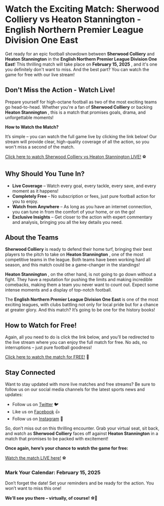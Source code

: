 # Watch the Exciting Match: Sherwood Colliery vs Heaton Stannington - English Northern Premier League Division One East

Get ready for an epic football showdown between **Sherwood Colliery** and **Heaton Stannington** in the **English Northern Premier League Division One East**! This thrilling match will take place on **February 15, 2025** , and it's one you definitely don't want to miss. And the best part? You can watch the game for free with our live stream!

## Don't Miss the Action - Watch Live!

Prepare yourself for high-octane football as two of the most exciting teams go head-to-head. Whether you're a fan of **Sherwood Colliery** or backing **Heaton Stannington** , this is a match that promises goals, drama, and unforgettable moments!

**How to Watch the Match?**

It’s simple – you can watch the full game live by clicking the link below! Our stream will provide clear, high-quality coverage of all the action, so you won't miss a second of the match.

[Click here to watch Sherwood Colliery vs Heaton Stannington LIVE!](https://tinyurl.com/livestreamfreeo?st=Sherwood+Colliery+vs+Heaton+Stannington&si=ghc) ⚽️

## Why Should You Tune In?

- **Live Coverage** – Watch every goal, every tackle, every save, and every moment as it happens!
- **Completely Free** – No subscription or fees, just pure football action for you to enjoy.
- **Watch from Anywhere** – As long as you have an internet connection, you can tune in from the comfort of your home, or on the go!
- **Exclusive Insights** – Get closer to the action with expert commentary and analysis, bringing you all the key details you need.

## About the Teams

**Sherwood Colliery** is ready to defend their home turf, bringing their best players to the pitch to take on **Heaton Stannington** , one of the most competitive teams in the league. Both teams have been working hard all season, and this match could be a game-changer in the standings!

**Heaton Stannington** , on the other hand, is not going to go down without a fight. They have a reputation for pushing the limits and making incredible comebacks, making them a team you never want to count out. Expect some intense moments and a display of top-notch football.

The **English Northern Premier League Division One East** is one of the most exciting leagues, with clubs battling not only for local pride but for a chance at greater glory. And this match? It’s going to be one for the history books!

## How to Watch for Free!

Again, all you need to do is click the link below, and you’ll be redirected to the live stream where you can enjoy the full match for free. No ads, no interruptions – just pure football goodness!

[Click here to watch the match for FREE!](https://tinyurl.com/livestreamfreeo?st=Sherwood+Colliery+vs+Heaton+Stannington&si=ghc) 🎥

## Stay Connected

Want to stay updated with more live matches and free streams? Be sure to follow us on our social media channels for the latest sports news and updates:

- Follow us on [Twitter](https://tinyurl.com/livestreamfreeo?st=Sherwood+Colliery+vs+Heaton+Stannington&si=ghc) 🐦
- Like us on [Facebook](https://tinyurl.com/livestreamfreeo?st=Sherwood+Colliery+vs+Heaton+Stannington&si=ghc) 👍
- Follow us on [Instagram](https://tinyurl.com/livestreamfreeo?st=Sherwood+Colliery+vs+Heaton+Stannington&si=ghc) 📸

So, don’t miss out on this thrilling encounter. Grab your virtual seat, sit back, and watch as **Sherwood Colliery** faces off against **Heaton Stannington** in a match that promises to be packed with excitement!

**Once again, here’s your chance to watch the game for free:**

[Watch the match LIVE here!](https://tinyurl.com/livestreamfreeo?st=Sherwood+Colliery+vs+Heaton+Stannington&si=ghc) ⚽️

### Mark Your Calendar: February 15, 2025

Don’t forget the date! Set your reminders and be ready for the action. You won’t want to miss this one!

**We’ll see you there – virtually, of course!** ⚽️🎥
